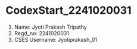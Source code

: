# CodexStart_2241020031
1. Name: Jyoti Prakash Tripathy
2. Regd_no: 2241020031
3. CSES Username: Jyotiprakash_01
   
